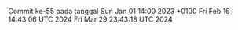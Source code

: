 Commit ke-55 pada tanggal Sun Jan 01 14:00 2023 +0100
Fri Feb 16 14:43:06 UTC 2024
Fri Mar 29 23:43:18 UTC 2024
